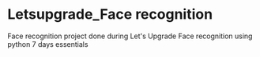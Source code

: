 # Letsupgrade_Face recognition
Face recognition project done during Let's Upgrade Face recognition using python 7 days essentials
